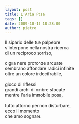 ```yaml
---
layout: post
title: L'Aria Posa
tags: []
date: 2009-10-10 18:28:00
author: pietro
---
```

Il sipario delle tue palpebre<br/>s'interpone nella nostra ricerca<br/>di un reciproco sorriso,<br/><br/>ciglia nere profonde arcuate<br/>sembrano affondare radici infinite<br/>oltre un colore indecifrabile,<br/><br/>gioco di riflessi<br/>grandi archi di ombre sfocate<br/>mentre l'aria immobile posa,<br/><br/>tutto attorno per non disturbare,<br/>ecco il momento<br/>che amo sognare.
